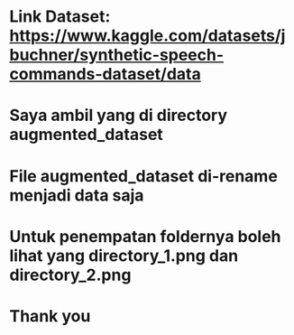 # Link Dataset: https://www.kaggle.com/datasets/jbuchner/synthetic-speech-commands-dataset/data

# Saya ambil yang di directory augmented_dataset

# File augmented_dataset di-rename menjadi data saja

# Untuk penempatan foldernya boleh lihat yang directory_1.png dan directory_2.png

# Thank you
